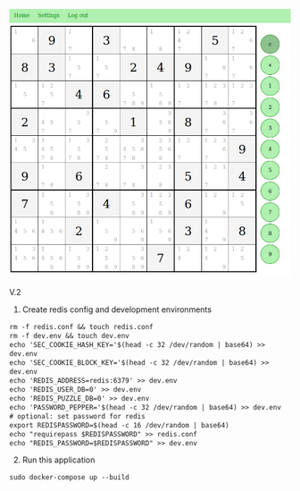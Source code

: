 ![/screenshot.png](/screenshot.png)

V.2

1. Create redis config and development environments
```shell
rm -f redis.conf && touch redis.conf
rm -f dev.env && touch dev.env
echo 'SEC_COOKIE_HASH_KEY='$(head -c 32 /dev/random | base64) >> dev.env
echo 'SEC_COOKIE_BLOCK_KEY='$(head -c 32 /dev/random | base64) >> dev.env
echo 'REDIS_ADDRESS=redis:6379' >> dev.env
echo 'REDIS_USER_DB=0' >> dev.env
echo 'REDIS_PUZZLE_DB=0' >> dev.env
echo 'PASSWORD_PEPPER='$(head -c 32 /dev/random | base64) >> dev.env
# optional: set password for redis
export REDISPASSWORD=$(head -c 16 /dev/random | base64)
echo "requirepass $REDISPASSWORD" >> redis.conf
echo "REDIS_PASSWORD=$REDISPASSWORD" >> dev.env
```

2. Run this application
```shell
sudo docker-compose up --build
```